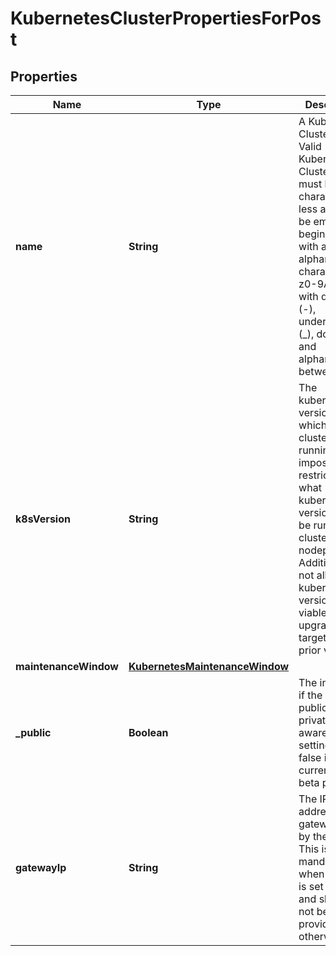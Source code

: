 

# KubernetesClusterPropertiesForPost

## Properties

| Name | Type | Description | Notes |
| ------------ | ------------- | ------------- | ------------- |
| **name** | **String** | A Kubernetes Cluster Name. Valid Kubernetes Cluster name must be 63 characters or less and must be empty or begin and end with an alphanumeric character ([a-z0-9A-Z]) with dashes (-), underscores (_), dots (.), and alphanumerics between. |  |
| **k8sVersion** | **String** | The kubernetes version in which a cluster is running. This imposes restrictions on what kubernetes versions can be run in a cluster&#39;s nodepools. Additionally, not all kubernetes versions are viable upgrade targets for all prior versions. |  [optional] |
| **maintenanceWindow** | [**KubernetesMaintenanceWindow**](KubernetesMaintenanceWindow.md) |  |  [optional] |
| **_public** | **Boolean** | The indicator if the cluster is public or private. Be aware that setting it to false is currently in beta phase. |  [optional] |
| **gatewayIp** | **String** | The IP address of the gateway used by the cluster. This is mandatory when &#x60;public&#x60; is set to &#x60;false&#x60; and should not be provided otherwise. |  [optional] |


